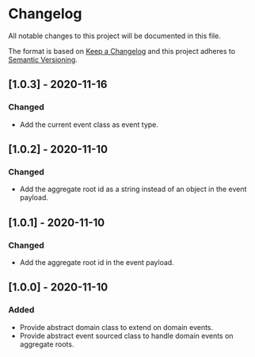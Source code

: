 # Changelog

All notable changes to this project will be documented in this file.

The format is based on [Keep a Changelog](http://keepachangelog.com/en/1.0.0/)
and this project adheres to [Semantic Versioning](http://semver.org/spec/v2.0.0.html).

## [1.0.3] - 2020-11-16
### Changed
* Add the current event class as event type.

## [1.0.2] - 2020-11-10
### Changed
* Add the aggregate root id as a string instead of an object in the event payload.

## [1.0.1] - 2020-11-10
### Changed
* Add the aggregate root id in the event payload.

## [1.0.0] - 2020-11-10
### Added
* Provide abstract domain class to extend on domain events.
* Provide abstract event sourced class to handle domain events on aggregate roots.